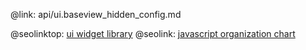 @link: api/ui.baseview_hidden_config.md

@seolinktop: [ui widget library](https://webix.com)
@seolink: [javascript organization chart](https://webix.com/widget/organogram/)